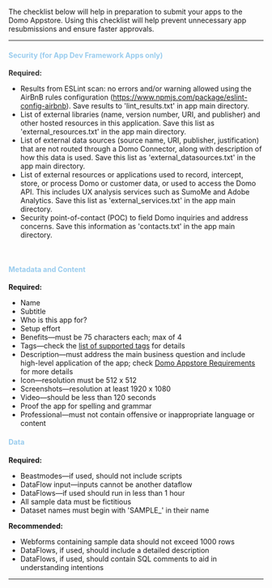 The checklist below will help in preparation to submit your apps to the Domo Appstore. Using this checklist will help prevent unnecessary app resubmissions and ensure faster approvals.

<hr />

<h4><span style="color: #99ccee;"><strong>Security (for App Dev Framework </strong></span><span style="color: #99ccee;"><strong>Apps only)</strong></span></h4>
<strong><span style="color: #333333;">Required:</span></strong>
<ul>
 	<li>Results from ESLint scan: no errors and/or warning allowed using the AirBnB rules configuration (<a href="https://www.npmjs.com/package/eslint-config-airbnb" target="_blank" rel="noopener">https://www.npmjs.com/package/eslint-config-airbnb</a>). Save results to 'lint_results.txt' in app main directory.</li>
 	<li>List of external libraries (name, version number, URI, and publisher) and other hosted resources in this application. Save this list as 'external_resources.txt' in the app main directory.</li>
 	<li>List of external data sources (source name, URI, publisher, justification) that are not routed through a Domo Connector, along with description of how this data is used. Save this list as 'external_datasources.txt' in the app main directory.</li>
 	<li>List of external resources or applications used to record, intercept, store, or process Domo or customer data, or used to access the Domo API. This includes UX analysis services such as SumoMe and Adobe Analytics. Save this list as 'external_services.txt' in the app main directory.</li>
 	<li>Security point-of-contact (POC) to field Domo inquiries and address concerns. Save this information as 'contacts.txt' in the app main directory.</li>
</ul>
&nbsp;
<h4><span style="color: #99ccee;"><strong>Metadata and Content</strong></span></h4>
<strong>Required:</strong>

- Name
- Subtitle
- Who is this app for?
- Setup effort
- Benefits—must be 75 characters each; max of 4
- Tags—check the [list of supported tags](../Domo-Marketplace/marketplace-data-resources.md#supported-tags) for details
- Description—must address the main business question and include high-level application of the app; check [Domo Appstore Requirements](../Domo-Marketplace/marketplace-requirements.md) for more details
- Icon—resolution must be 512 x 512
- Screenshots—resolution at least 1920 x 1080
- Video—should be less than 120 seconds
- Proof the app for spelling and grammar
- Professional—must not contain offensive or inappropriate language or content

<h4><strong><span style="color: #99ccee;">Data</span></strong></h4>
<strong>Required:</strong>
<ul>
 	<li>Beastmodes—if used, should not include scripts</li>
 	<li>DataFlow input—inputs cannot be another dataflow</li>
 	<li>DataFlows—if used should run in less than 1 hour</li>
 	<li>All sample data must be fictitious</li>
 	<li>Dataset names must begin with 'SAMPLE_' in their name</li>
</ul>
<strong>Recommended:</strong>
<ul>
 	<li>Webforms containing sample data should not exceed 1000 rows</li>
 	<li>DataFlows, if used, should include a detailed description</li>
 	<li>DataFlows, if used, should contain SQL comments to aid in understanding intentions</li>
</ul>

<hr />
